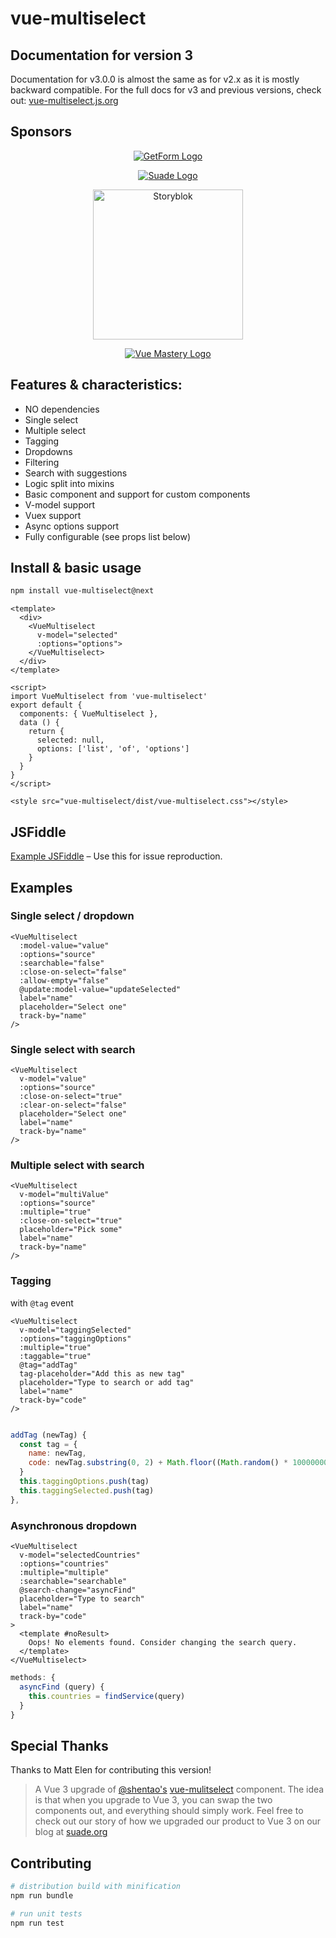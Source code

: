 # vue-multiselect

## Documentation for version 3

Documentation for v3.0.0 is almost the same as for v2.x as it is mostly backward compatible. For the full docs for v3 and previous versions, check out: [vue-multiselect.js.org](https://vue-multiselect.js.org/#sub-getting-started)

## Sponsors

<p align="center">
  <a href="https://getform.io/" target="_blank">
    <img src="./svg/getform.svg" alt="GetForm Logo">
  </a>
</p>

<p align="center">
  <a href="https://suade.org/" target="_blank">
    <img src="./svg/suade.svg" alt="Suade Logo">
  </a>
</p>

<p align="center">
  <a href="https://www.storyblok.com/developers?utm_source=newsletter&utm_medium=logo&utm_campaign=vuejs-newsletter" target="_blank">
    <img src="https://a.storyblok.com/f/51376/3856x824/fea44d52a9/colored-full.png" alt="Storyblok" width="240px">
  </a>
</p>

<p align="center">
  <a href="https://www.vuemastery.com/" target="_blank">
    <img src="./svg/vuemastery.svg" alt="Vue Mastery Logo">
  </a>
</p>

## Features & characteristics:
* NO dependencies
* Single select
* Multiple select
* Tagging
* Dropdowns
* Filtering
* Search with suggestions
* Logic split into mixins
* Basic component and support for custom components
* V-model support
* Vuex support
* Async options support
* Fully configurable (see props list below)


## Install & basic usage

```bash
npm install vue-multiselect@next
```

```vue
<template>
  <div>
    <VueMultiselect
      v-model="selected"
      :options="options">
    </VueMultiselect>
  </div>
</template>

<script>
import VueMultiselect from 'vue-multiselect'
export default {
  components: { VueMultiselect },
  data () {
    return {
      selected: null,
      options: ['list', 'of', 'options']
    }
  }
}
</script>

<style src="vue-multiselect/dist/vue-multiselect.css"></style>
```

## JSFiddle

[Example JSFiddle](https://jsfiddle.net/mattelen/8cyt3hrn/5/) – Use this for issue reproduction.

## Examples

### Single select / dropdown
```vue
<VueMultiselect
  :model-value="value"
  :options="source"
  :searchable="false"
  :close-on-select="false"
  :allow-empty="false"
  @update:model-value="updateSelected"
  label="name"
  placeholder="Select one"
  track-by="name"
/>
```

### Single select with search
```vue
<VueMultiselect
  v-model="value"
  :options="source"
  :close-on-select="true"
  :clear-on-select="false"
  placeholder="Select one"
  label="name"
  track-by="name"
/>
```

### Multiple select with search
```vue
<VueMultiselect
  v-model="multiValue"
  :options="source"
  :multiple="true"
  :close-on-select="true"
  placeholder="Pick some"
  label="name"
  track-by="name"
/>
```

### Tagging
with `@tag` event
```vue
<VueMultiselect
  v-model="taggingSelected"
  :options="taggingOptions"
  :multiple="true"
  :taggable="true"
  @tag="addTag"
  tag-placeholder="Add this as new tag"
  placeholder="Type to search or add tag"
  label="name"
  track-by="code"
/>
```

``` javascript

addTag (newTag) {
  const tag = {
    name: newTag,
    code: newTag.substring(0, 2) + Math.floor((Math.random() * 10000000))
  }
  this.taggingOptions.push(tag)
  this.taggingSelected.push(tag)
},
```

### Asynchronous dropdown
```vue
<VueMultiselect
  v-model="selectedCountries"
  :options="countries"
  :multiple="multiple"
  :searchable="searchable"
  @search-change="asyncFind"
  placeholder="Type to search"
  label="name"
  track-by="code"
>
  <template #noResult>
    Oops! No elements found. Consider changing the search query.
  </template>
</VueMultiselect>
```

``` javascript
methods: {
  asyncFind (query) {
    this.countries = findService(query)
  }
}
```

## Special Thanks

Thanks to Matt Elen for contributing this version!

> A Vue 3 upgrade of [@shentao's](https://github.com/shentao) [vue-mulitselect](https://github.com/shentao/vue-multiselect) component. The idea is that when you upgrade to Vue 3, you can swap the two components out, and everything should simply work. Feel free to check out our story of how we upgraded our product to Vue 3 on our blog at  [suade.org](https://suade.org/a-products-vue-3-migration-a-real-life-story/)

## Contributing

``` bash
# distribution build with minification
npm run bundle

# run unit tests
npm run test

```
